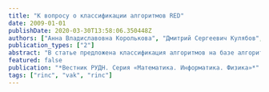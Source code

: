 ```yaml
---
title: "К вопросу о классификации алгоритмов RED"
date: 2009-01-01
publishDate: 2020-03-30T13:58:06.350448Z
authors: ["Анна Владиславовна Королькова", "Дмитрий Сергеевич Кулябов", "А И Черноиванов"]
publication_types: ["2"]
abstract: "В статье предложена классификация алгоритмов на базе алгоритма RED (Random Early Detection). Показано, что практически все варианты модификаций RED ортогональны и их можно комбинировать."
featured: false
publication: "*Вестник РУДН. Серия «Математика. Информатика. Физика»*"
tags: ["rinc", "vak", "rinc"]
---
```


